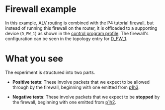 # Firewall example
In this example, [ALV routing](https://github.com/eniac/Flightplan/blob/master/Wharf/splits/ALV_Complete_2_FW/ALV_FW_split1.p4#L104)
is combined with the P4 tutorial
[firewall](https://github.com/p4lang/tutorials/blob/76a9067deaf35cd399ed965aa19997776f72ec55/exercises/firewall/solution/firewall.p4#L189), but instead of running this firewall on the router, it is offloaded to a supporting device (`D_FW_1`) as shown in the [control program profile](https://github.com/eniac/Flightplan/blob/master/Wharf/splits/ALV_Complete_2_FW/FPControlData.yml).
The firewall's configuration can be seen in the topology entry for [D_FW_1](https://github.com/eniac/Flightplan/blob/master/Wharf/splits/ALV_Complete_2_FW/alv_k%3D4.yml#L1239).


# What you see
The experiment is structured into two parts.

* **Positive tests**: These involve packets that we expect to be allowed through by the firewall, beginning with one emitted from [p1h3](https://github.com/eniac/Flightplan/blob/master/Wharf/splits/ALV_Complete_2_FW/tests.sh#L290).

* **Negative tests**: These involve packets that we expect to be **stopped** by the firewall, beginning with one emitted from [p1h2](https://github.com/eniac/Flightplan/blob/master/Wharf/splits/ALV_Complete_2_FW/tests.sh#L296).
